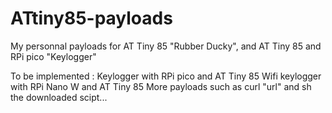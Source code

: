 # ATtiny85-payloads
My personnal payloads for AT Tiny 85 "Rubber Ducky", and AT Tiny 85 and RPi pico "Keylogger"

To be implemented :
Keylogger with RPi pico and AT Tiny 85
Wifi keylogger with RPi Nano W and AT Tiny 85
More payloads such as curl "url" and sh the downloaded scipt...
